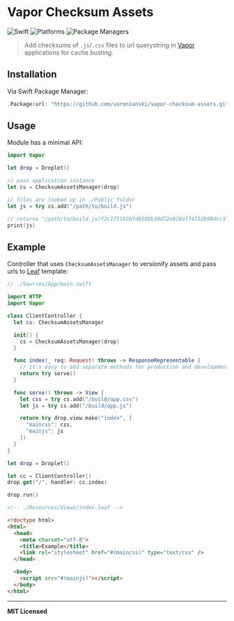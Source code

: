 # Vapor Checksum Assets

![Swift](http://img.shields.io/badge/swift-3.0-brightgreen.svg)
![Platforms](https://img.shields.io/badge/platforms-Linux%20%7C%20OS%20X-blue.svg)
![Package Managers](https://img.shields.io/badge/package%20managers-SwiftPM-yellow.svg)

> Add checksums of `.js`/`.css` files to url querystring in [Vapor](https://vapor.codes/) applications for cache busting.

## Installation

Via Swift Package Manager:

```swift
.Package(url: "https://github.com/voronianski/vapor-checksum-assets.git", majorVersion: 0, minor: 2)
```

## Usage

Module has a minimal API:

```swift
import Vapor

let drop = Droplet()

// pass application instance
let cs = ChecksumAssetsManager(drop)

// files are looked up in ./Public folder
let js = try cs.add("/path/to/build.js")

// returns "/path/to/build.js?f2c175192bfd0508b30d72e020af74252b98dcc3"
print(js)
```

## Example

Controller that uses `ChecksumAssetsManager` to versionify assets and pass urls to [Leaf](https://github.com/vapor/leaf) template:

```swift
// ./Sources/App/main.swift

import HTTP
import Vapor

class ClientController {
  let cs: ChecksumAssetsManager

  init() {
    cs = ChecksumAssetsManager(drop)
  }

  func index(_ req: Request) throws -> ResponseRepresentable {
    // it's easy to add separate methods for production and development
    return try serve()
  }

  func serve() throws -> View {
    let css = try cs.add("/build/app.css")
    let js = try cs.add("/build/app.js")

    return try drop.view.make("index", [
      "maincss": css,
      "mainjs": js
    ])
  }
}

let drop = Droplet()

let cc = ClientController()
drop.get("/", handler: cc.index)

drop.run()
```

```html
<!-- ./Resources/Views/index.leaf -->

<!doctype html>
<html>
  <head>
    <meta charset="utf-8">
    <title>Example</title>
    <link rel="stylesheet" href="#(maincss)" type="text/css" />
  </head>

  <body>
    <script src="#(mainjs)"></script>
  </body>
</html>
```

---

**MIT Licensed**
